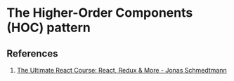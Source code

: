 # The Higher-Order Components (HOC) pattern

## References

1. [The Ultimate React Course: React, Redux & More - Jonas Schmedtmann](https://www.udemy.com/course/the-ultimate-react-course/)